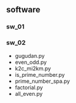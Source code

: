 ## software

### sw_01

### sw_02
* gugudan.py
* even_odd.py
* k2c_mi2km.py
* is_prime_number.py
* prime_number_spa.py
* factorial.py
* all_even.py
